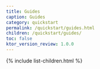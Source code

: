 ```yaml
---
title: Guides
caption: Guides
category: quickstart
permalink: /quickstart/guides.html
children: /quickstart/guides/
toc: false
ktor_version_review: 1.0.0
---
```


{% include list-children.html %}
